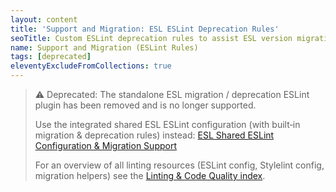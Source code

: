 ```yaml
---
layout: content
title: 'Support and Migration: ESL ESLint Deprecation Rules'
seoTitle: Custom ESLint deprecation rules to assist ESL version migration (Deprecated)
name: Support and Migration (ESLint Rules)
tags: [deprecated]
eleventyExcludeFromCollections: true
---
```


> ⚠️ Deprecated: The standalone ESL migration / deprecation ESLint plugin has been removed and is no longer supported.
>
> Use the integrated shared ESL ESLint configuration (with built‑in migration & deprecation rules) instead:
> [ESL Shared ESLint Configuration & Migration Support](/core/linting/esl-eslint/)
>
> For an overview of all linting resources (ESLint config, Stylelint config, migration helpers) see the <a href="/core/linting/">Linting & Code Quality index</a>.
